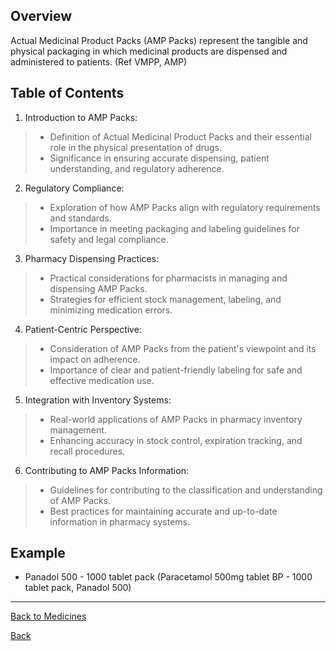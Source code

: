 
## Overview
Actual Medicinal Product Packs (AMP Packs) represent the tangible and physical packaging in which medicinal products are dispensed and administered to patients. (Ref VMPP, AMP)

## Table of Contents

1. Introduction to AMP Packs:
> * Definition of Actual Medicinal Product Packs and their essential role in the physical presentation of drugs.
> * Significance in ensuring accurate dispensing, patient understanding, and regulatory adherence.

2. Regulatory Compliance:
> * Exploration of how AMP Packs align with regulatory requirements and standards.
> * Importance in meeting packaging and labeling guidelines for safety and legal compliance.

3. Pharmacy Dispensing Practices:
> * Practical considerations for pharmacists in managing and dispensing AMP Packs.
> * Strategies for efficient stock management, labeling, and minimizing medication errors.

4. Patient-Centric Perspective:
> * Consideration of AMP Packs from the patient's viewpoint and its impact on adherence.
> * Importance of clear and patient-friendly labeling for safe and effective medication use.

5. Integration with Inventory Systems:
> * Real-world applications of AMP Packs in pharmacy inventory management.
> * Enhancing accuracy in stock control, expiration tracking, and recall procedures.

6. Contributing to AMP Packs Information:
> * Guidelines for contributing to the classification and understanding of AMP Packs.
> * Best practices for maintaining accurate and up-to-date information in pharmacy systems.

## Example
* Panadol 500 - 1000 tablet pack (Paracetamol 500mg tablet BP - 1000 tablet pack, Panadol 500)

***

[Back to Medicines](https://github.com/hmislk/hmis/wiki/Medicines)

[Back](https://github.com/hmislk/hmis/wiki)
